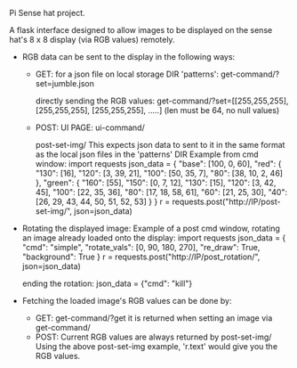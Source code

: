 Pi Sense hat project.

A flask interface designed to allow images to be displayed on the sense hat's 8 x 8 display (via RGB values) remotely.

- RGB data can be sent to the display in the following ways:
  - GET:
    for a json file on local storage DIR 'patterns':
    get-command/?set=jumble.json

    directly sending the RGB values:
    get-command/?set=[[255,255,255], [255,255,255], [255,255,255], .....] (len must be 64, no null values)

  - POST:
    UI PAGE: ui-command/

    post-set-img/
    This expects json data to sent to it in the same format as the local json files in the 'patterns' DIR
    Example from cmd window:
    import requests
    json_data = { 
        "base": [100, 0, 60],
        "red":
        {
            "130": [16],
            "120": [3, 39, 21],
            "100": [50, 35, 7],
            "80": [38, 10, 2, 46]
        },
        "green":
        {
            "160": [55],
            "150": [0, 7, 12],
            "130": [15],
            "120": [3, 42, 45],
            "100": [22, 35, 36],
            "80": [17, 18, 58, 61],
            "60": [21, 25, 30],
            "40": [26, 29, 43, 44, 50, 51, 52, 53]
        }
    }
    r = requests.post("http://IP/post-set-img/", json=json_data)

- Rotating the displayed image:
    Example of a post cmd window, rotating an image already loaded onto the display:
    import requests
    json_data = {
        "cmd": "simple", 
        "rotate_vals": [0, 90, 180, 270], 
        "re_draw": True, 
        "background": True
        }
    r = requests.post("http://IP/post_rotation/", json=json_data)

    ending the rotation:
    json_data = {"cmd": "kill"}

- Fetching the loaded image's RGB values can be done by:
  - GET:
    get-command/?get
    it is returned when setting an image via get-command/
  - POST:
    Current RGB values are always returned by post-set-img/
    Using the above post-set-img example, 'r.text' would give you the RGB values.
